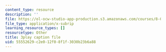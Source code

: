 ```yaml
---
content_type: resource
description: ''
file: https://ol-ocw-studio-app-production.s3.amazonaws.com/courses/8-01sc-classical-mechanics-fall-2016/55552629c2e012f08f1f3030b23b6a88_F3N5EkMX_ks.srt
file_type: application/x-subrip
learning_resource_types: []
resourcetype: Other
title: 3play caption file
uid: 55552629-c2e0-12f0-8f1f-3030b23b6a88
---
```

